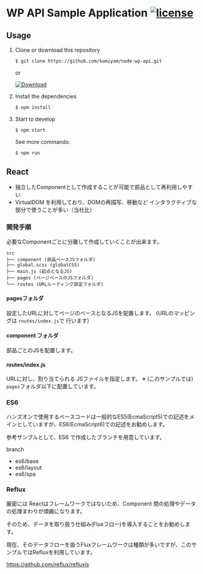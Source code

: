 # WP API Sample Application [![license](https://img.shields.io/github/license/kamiyam/node-wp-api.svg?maxAge=2592000)](https://github.com/kamiyam/node-wp-api/blob/master/LICENSE)

## Usage

1. Clone or download this repository

    ```bash
    $ git clone https://github.com/kamiyam/node-wp-api.git
    ```

    or

    [![Download](https://img.shields.io/badge/Download-v1.0.0-brightgreen.svg)](https://github.com/kamiyam/node-wp-api/archive/master.zip)

2. Install the dependencies

    ```bash
    $ npm install
    ```

3. Start to develop

    ```bash
    $ npm start
    ```

    See more commands:

    ```bash
    $ npm run
    ```

## React

- 独立したComponentとして作成することが可能で部品として再利用しやすい
- VirtualDOM を利用しており、DOMの再描写、移動など インタラクティブな部分で使うことが多い（当社比）


### 開発手順

必要なComponentごとに分離して作成していくことが出来ます。

```
src
├── component (部品ベースJSフォルダ)
├── global.scss (globalCSS)
├── main.js (起点となるJS)
├── pages (ページベースのJSフォルダ)
└── routes (URLルーティング設定フォルダ)
```

#### pagesフォルダ
設定したURLに対してページのベースとなるJSを配置します。
(URLのマッピングは ``routes/index.js``で 行います)

#### component フォルダ
部品ごとのJSを配置します。

#### routes/index.js
URLに対し、割り当てられる JSファイルを指定します。
※ (このサンプルでは) ``pages``フォルダ以下に配置しています。

### ES6

ハンズオンで使用するベースコードは一般的なES5(EcmaScript5)での記述をメインとしていますが、ES6(EcmaScript6)での記述をお勧めします。

参考サンプルとして、ES6 で作成したブランチを用意しています。

branch
- es6/base
- es6/layout
- es6/spa

### Reflux

厳密には Reactはフレームワークではないため、Component 間の処理やデータの処理まわりが煩雑になります。

そのため、データを取り扱う仕組み(Fluxフロー)を導入することをお勧めします。

現在、そのデータフローを扱うFluxフレームワークは種類が多いですが、このサンプルではRefluxを利用しています。

https://github.com/reflux/refluxjs